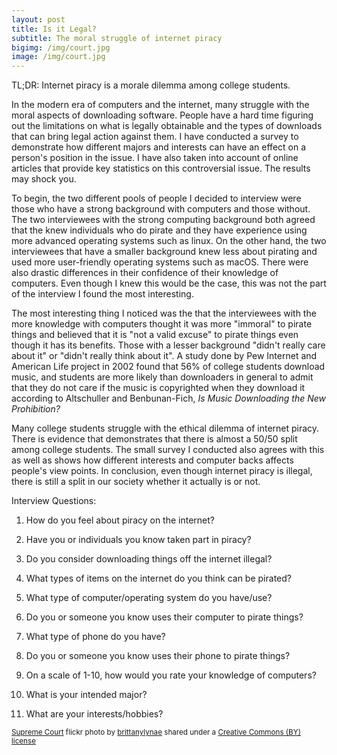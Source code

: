 ```yaml
---
layout: post
title: Is it Legal?
subtitle: The moral struggle of internet piracy
bigimg: /img/court.jpg
image: /img/court.jpg
---
```

TL;DR: Internet piracy is a morale dilemma among college students.


In the modern era of computers and the internet, many struggle with the moral aspects of downloading software. People have a hard time figuring out the limitations on what is legally obtainable and the types of downloads that can bring legal action against them. I have conducted a survey to demonstrate how different majors and interests can have an effect on a person's position in the issue. I have also taken into account of online articles that provide key statistics on this controversial issue. The results may shock you.

To begin, the two different pools of people I decided to interview were those who have a strong background with computers and those without. The two interviewees with the strong computing background both agreed that the knew individuals who do pirate and they have experience using more advanced operating systems such as linux. On the other hand, the two interviewees that have a smaller background knew less about pirating and used more user-friendly operating systems such as macOS. There were also drastic differences in their confidence of their knowledge of computers. Even though I knew this would be the case, this was not the part of the interview I found the most interesting.

The most interesting thing I noticed was the that the interviewees with the more knowledge with computers thought it was more "immoral" to pirate things and believed that it is "not a valid excuse" to pirate things even though it has its benefits. Those with a lesser background "didn't really care about it" or "didn't really think about it". A study done by Pew Internet and American Life project in 2002 found that 56% of college students download music, and students are more likely than downloaders in general to admit that they do not care if the music is copyrighted when they download it according to Altschuller and Benbunan-Fich, *Is Music Downloading the New Prohibition?*

Many college students struggle with the ethical dilemma of internet piracy. There is evidence that demonstrates that there is almost a 50/50 split among college students. The small survey I conducted also agrees with this as well as shows how different interests and computer backs affects people's view points. In conclusion, even though internet piracy is illegal, there is still a split in our society whether it actually is or not.



Interview Questions:

1. How do you feel about piracy on the internet?

2. Have you or individuals you know taken part in piracy?

3. Do you consider downloading things off the internet illegal?

4. What types of items on the internet do you think can be pirated?

5. What type of computer/operating system do you have/use?

6. Do you or someone you know uses their computer to pirate things?

7. What type of phone do you have?

8. Do you or someone you know uses their phone to pirate things?

9. On a scale of 1-10, how would you rate your knowledge of computers?

10. What is your intended major?

11. What are your interests/hobbies?



<small><a title="Supreme Court" href="https://flickr.com/photos/brittanylynae/2250989363">Supreme Court</a> flickr photo by <a href="https://flickr.com/people/brittanylynae">brittanylynae</a> shared under a <a href="https://creativecommons.org/licenses/by/2.0/">Creative Commons (BY) license</a> </small>
